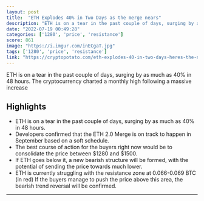 ```yaml
---
layout: post
title:  "ETH Explodes 40% in Two Days as the merge nears"
description: "ETH is on a tear in the past couple of days, surging by as much as 40% in 48 hours. The cryptocurrency charted a monthly high following a massive increase"
date: "2022-07-19 00:49:28"
categories: ['1280', 'price', 'resistance']
score: 861
image: "https://i.imgur.com/inECgaT.jpg"
tags: ['1280', 'price', 'resistance']
link: "https://cryptopotato.com/eth-explodes-40-in-two-days-heres-the-next-target-ethereum-price-analysis/?amp"
---
```


ETH is on a tear in the past couple of days, surging by as much as 40% in 48 hours. The cryptocurrency charted a monthly high following a massive increase

## Highlights

- ETH is on a tear in the past couple of days, surging by as much as 40% in 48 hours.
- Developers confirmed that the ETH 2.0 Merge is on track to happen in September based on a soft schedule.
- The best course of action for the buyers right now would be to consolidate the price between $1280 and $1500.
- If ETH goes below it, a new bearish structure will be formed, with the potential of sending the price towards much lower.
- ETH is currently struggling with the resistance zone at 0.066-0.069 BTC (in red) If the buyers manage to push the price above this area, the bearish trend reversal will be confirmed.

---
